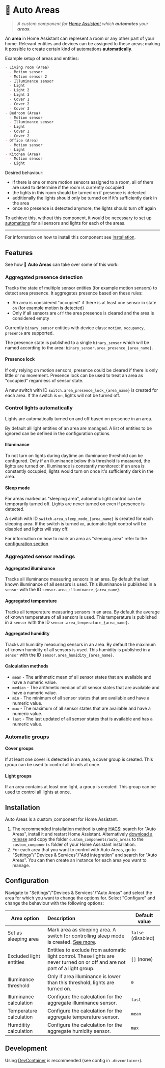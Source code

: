 # 🤖 Auto Areas

> _A custom component for [Home Assistant](https://www.home-assistant.io) which **automates** your **areas**._

An **area** in Home Assistant can represent a room or any other part of your home. Relevant entities and devices can be assigned to these areas; making it possible to create certain kind of automations **automatically**.

Example setup of areas and entities:

```md
- Living room (Area)
  - Motion sensor
  - Motion sensor 2
  - Illuminance sensor
  - Light
  - Light 2
  - Light 3
  - Cover 1
  - Cover 2
  - Cover 3
- Bedroom (Area)
  - Motion sensor
  - Illuminance sensor
  - Light
  - Cover 1
  - Cover 2
- Office (Area)
  - Motion sensor
  - Light
- Kitchen (Area)
  - Motion sensor
  - Light
```

Desired behaviour:

- if there is one or more motion sensors assigned to a room, all of them are used to determine if the room is currently occupied
- the lights in this room should be turned on if presence is detected
- additionally the lights should only be turned on if it's sufficiently dark in the area
- once no presence is detected anymore, the lights should turn off again

To achieve this, without this component, it would be necessary to set up [automations](https://www.home-assistant.io/docs/automation/) for all sensors and lights for each of the areas.

---

For information on how to install this component see [Installation](#installation).

## Features

See how 🤖 **Auto Areas** can take over some of this work:

### Aggregated presence detection

Tracks the state of multiple sensor entities (for example motion sensors) to detect area presence.
It aggregates presence based on these rules:

- An area is considered "occupied" if there is at least one sensor in state `on` (for example motion is detected)
- Only if all sensors are `off` the area presence is cleared and the area is considered empty

Currently `binary_sensor` entities with device class: `motion`, `occupancy`, `presence` are supported.

The presence state is published to a single `binary_sensor` which will be named according to the area: `binary_sensor.area_presence_{area_name}`.

#### Presence lock

If only relying on motion sensors, presence could be cleared if there is only little or no movement. Presence lock can be used to treat an area as "occupied" regardless of sensor state.

A new switch with ID `switch.area_presence_lock_{area_name}` is created for each area. If the switch is `on`, lights will not be turned off.

### Control lights automatically

Lights are automatically turned on and off based on presence in an area.

By default all light entities of an area are managed. A list of entities to be ignored can be defined in the configuration options.

#### Illuminance

To not turn on lights during daytime an illuminance threshold can be configured. Only if an illuminance below this threshold is measured, the lights are turned on. Illuminance is constantly monitored: if an area is constantly occupied, lights would turn on once it's sufficiently dark in the area.

#### Sleep mode

For areas marked as "sleeping area", automatic light control can be temporarily turned off. Lights are never turned on even if presence is detected.

A switch with ID `switch.area_sleep_mode_{area_name}` is created for each sleeping area. If the switch is turned `on`, automatic light control will be disabled and lights will stay off.

For information on how to mark an area as "sleeping area" refer to the [configuration section](#configuration).

### Aggregated sensor readings

#### Aggregated illuminance

Tracks all illuminance measuring sensors in an area. By default the last known illuminance of all sensors is used.
This illuminance is published in a `sensor` with the ID `sensor.area_illuminance_{area_name}`.

#### Aggregated temperature

Tracks all temperature measuring sensors in an area. By default the average of known temperature of all sensors is used.
This temperature is published in a `sensor` with the ID `sensor.area_temperature_{area_name}`.

#### Aggregated humidity

Tracks all humidity measuring sensors in an area. By default the maximum of known humidity of all sensors is used.
This humidity is published in a `sensor` with the ID `sensor.area_humidity_{area_name}`.

#### Calculation methods

- `mean` - The arithmetic mean of all sensor states that are available and have a numeric value.
- `median` - The arithmetic median of all sensor states that are available and have a numeric value.
- `min` - The minimum of all sensor states that are available and have a numeric value.
- `max` - The maximum of all sensor states that are available and have a numeric value.
- `last` - The last updated of all sensor states that is available and has a numeric value.

### Automatic groups

#### Cover groups

If at least one cover is detected in an area, a cover group is created. This group can be used to control all blinds at once.

#### Light groups

If an area contains at least one light, a group is created. This group can be used to control all lights at once.

## Installation

Auto Areas is a custom_component for Home Assistant.

1. The recommended installation method is using [HACS](https://hacs.xyz): search for "Auto Areas", install it and restart Home Assistant.
   Alternatively [download a release](https://github.com/c-st/auto_areas/releases) and copy the folder `custom_components/auto_areas` to the `custom_components` folder of your Home Assistant installation.
2. For each area that you want to control with Auto Areas, go to "Settings"/"Devices & Services"/"Add integration" and search for "Auto Areas". You can then create an instance for each area you want to manage.

## Configuration

Navigate to "Settings"/"Devices & Services"/"Auto Areas" and select the area for which you want to change the options for. Select "Configure" and change the behaviour with the following options:

| Area option             | Description                                                                                                                  | Default value      |
| ----------------------- | :--------------------------------------------------------------------------------------------------------------------------- | ------------------ |
| Set as sleeping area    | Mark area as sleeping area. A switch for controlling sleep mode is created. [See more](#sleep-mode).                         | `false` (disabled) |
| Excluded light entities | Entities to exclude from automatic light control. These lights are never turned on or off and are not part of a light group. | `[]` (none)        |
| Illuminance threshold   | Only if area illuminance is lower than this threshold, lights are turned on.                                                 | `0`                |
| Illuminance calculation | Configure the calculation for the aggregate illuminance sensor.                                                              | `last`             |
| Temperature calculation | Configure the calculation for the aggregate temperature sensor.                                                              | `mean`             |
| Humditity calculation   | Configure the calculation for the aggregate humidity sensor.                                                                 | `max`              |

## Development

Using [DevContainer](https://code.visualstudio.com/docs/remote/containers) is recommended (see config in `.devcontainer`).
